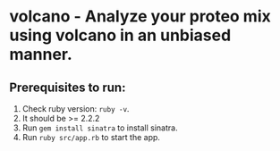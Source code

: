 # volcano - Analyze your proteo mix using volcano in an unbiased manner.

## Prerequisites to run:

1. Check ruby version: `ruby -v`.
2. It should be >= 2.2.2
3. Run `gem install sinatra` to install sinatra.
4. Run `ruby src/app.rb` to start the app.